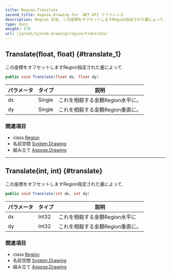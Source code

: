 ```yaml
---
title: Region.Translate
second_title: Aspose.Drawing for .NET API リファレンス
description: Region 方法. この座標をオフセットしますRegion指定された量によって.
type: docs
weight: 170
url: /ja/net/system.drawing/region/translate/
---
```

## Translate(float, float) {#translate_1}

この座標をオフセットしますRegion指定された量によって.

```csharp
public void Translate(float dx, float dy)
```

| パラメータ | タイプ | 説明 |
| --- | --- | --- |
| dx | Single | これを相殺する金額Region水平に。 |
| dy | Single | これを相殺する金額Region垂直に。 |

### 関連項目

* class [Region](../)
* 名前空間 [System.Drawing](../../region/)
* 組み立て [Aspose.Drawing](../../../)

---

## Translate(int, int) {#translate}

この座標をオフセットしますRegion指定された量によって.

```csharp
public void Translate(int dx, int dy)
```

| パラメータ | タイプ | 説明 |
| --- | --- | --- |
| dx | Int32 | これを相殺する金額Region水平に |
| dy | Int32 | これを相殺する金額Region垂直に。 |

### 関連項目

* class [Region](../)
* 名前空間 [System.Drawing](../../region/)
* 組み立て [Aspose.Drawing](../../../)


